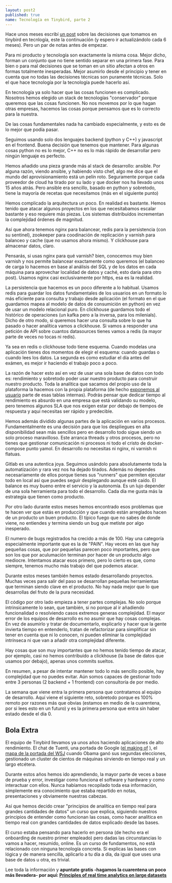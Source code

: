 ```yaml
---
layout: post2
published: true
name: Tecnología en Tinybird, parte 2
---
```


Hace unos meses escribí [un post](/2019/10/06/como-elegimos-la-tecnologia-tinybird.html) sobre las decisiones que tomamos en tinybird en tecnlogía, este la continuación (y espero ir actualizándolo cada 6 meses). Pero un par de notas antes de empezar.

Para mi producto y tecnología son exactamente la misma cosa. Mejor dicho, forman un conjunto que no tiene sentido separar en una primera fase. Para bien o para mal decisiones que se toman en un sitio afectan a otros en formas totalmente inesperadas. Mejor asumirlo desde el principio y tener en cuenta que no todas las decisiones técnicas son puramente técnicas. Solo el que hace tecnología por la tecnología puede hacerlo así.

En tecnología ya solo hacer que las cosas funcionen es complicado. Nosotros hemos elegido un stack de tecnologías "conservador" porque queremos que las cosas funcionen. No nos movemos por lo que hagan otras empresas, hacemos las cosas porque pensamos que es lo correcto para la nuestra.

De las cosas fundamentales nada ha cambiado especialmente, y esto es de lo mejor que podía pasar.

Seguimos usando solo dos lenguajes backend (python y C++) y javascript en el frontend. Buena decisión que tenemos que mantener. Para algunas cosas python no es lo mejor, C++ no es lo más rápido de desarrollar pero ningún lenguaje es perfecto.

Hemos añadido una pieza grande más al stack de desarrollo: ansible. Por alguna razón, viendo ansible, y habiendo visto chef, algo me dice que el mundo del aprovisionamiento está un pelín roto. Seguramente porque cada proveedor de cloud ha tirado por su lado y que docker nos ha llevado unos 15 años atrás. Pero ansible era sencillo, basado en python y sobretodo, tiene la mayoría de recetas que necesitamos (más en el siguiente punto)

Hemos complicado la arquitectura un poco. En realidad es bastante. Hemos tenido que atacar algunos proyectos en los que necesitabamos escalar bastante y eso requiere más piezas. Los sistemas distribuídos incrementan la complejidad órdenes de magnitud.

Así que ahora tenemos nginx para balancear, redis para la persistencia (con su sentinel), zookeeper para coodinación de replicación y varnish para balanceo y cache (que no usamos ahora mismo). Y clickhouse para almacenar datos, claro.

Pensarás, si usas nginx para qué varnish? bien, conocemos muy bien varnish y nos permite balancear exactamente como queremos (el balanceo de carga lo hacemos en base al análisis del SQL y de los datos en cada máquina para aprovechar localidad de datos y caché, esto daría para otro post). Usamos nginx casi exclusivamente por https, esa es la realidad.

La persistencia que hacemos es un poco diferente a lo habitual. Usamos redis para guardar los datos fundamentales de los usuarios en un formato lo más eficiente para consulta y trabajo desde aplicación (el formato en el que guardamos mapea al modelo de datos de consumición en python) en vez de usar un modelo relacional puro. En clickhouse guardamos todo el histórico de operaciones (un kafka pero a la inversa, para los milenials). Dicho de otro modo, si queremos hacer una consulta sobre lo que ha pasado o hacer analítica vamos a clickhouse. Si vamos a responder una petición de API sobre cuantos datasources tienes vamos a redis (la mayor parte de veces no tocas ni redis).

Ya sea en redis o clickhouse todo tiene esquema. Cuando modelas una aplicación tienes dos momentos de elegir el esquema: cuando guardas o cuando lees los datos. La segunda es como estudiar el día antes del exámen, es mejor ir haciendo el trabajo poco a poco.

La razón de hacer esto así en vez de usar una sola base de datos con todo es: rendimiento y sobretodo poder usar nuestro producto para construir nuestro producto. Toda la analítica que sacamos del propio uso de la plataforma la hacemos con la propia plataforma (de hecho [exponemos al usuario](https://docs.tinybird.co/api-reference/service-datasources.html) parte de esas tablas internas). Podrás pensar que dedicar tiempo al rendimiento es absurdo en una empresa que está validando su modelo, pero tenemos algunos SLA que nos exigen estar por debajo de tiempos de respuesta y aquí necesitas ser rápido y predecible.

Hemos además dividido algunas partes de la aplicación en varios procesos. Fundamentalmente es una decisión para que los despliegues en alta disponibilidad sean más sencillos pero en desarrollo todo sigue siendo un solo proceso maravilloso. Este arranca threads y otros procesos, pero no tienes que gestionar comunicación ni procesos ni todo el cristo de docker-compose punto yamol. En desarrollo no necesitas ni nginx, ni varnish ni flatuas.

Gitlab es una autentica joya. Seguimos usándolo para absolutamente toda la automatización y rara vez nos ha dejado tirados. Además no dependes necesariamente de ellos porque tienes sus "runners" que permiten ejecutar todo en local así que puedes seguir desplegando aunque esté caído. El balance es muy bueno entre el servicio y la autonomía. Es un lujo depender de una sola herramienta para todo el desarrollo. Cada día me gusta más la estrategia que tienen como producto.

Por otro lado durante estos meses hemos encontrado esos problemas que te hacen ver que estás en producción y que cuando están arreglados hacen de un producto un buen producto. El típico fuego que no sabes de donde viene, no entiendes y termina siendo un bug que metiste por algo inesperado.

El numero de bugs registrados ha crecido a más de 100. Hay una categoría especialmente importante que es la de "PAIN". Hay veces en las que hay pequeñas cosas, que por pequeñas parecen poco importantes, pero que son los que por aculumación terminan por hacer de un producto algo mediocre. Intentamos atacar esos primero, pero lo cierto es que, como siempre, tenemos mucho más trabajo del que podemos atacar.

Durante estos meses también hemos estado desarrollando proyectos. Muchas veces para salir del paso se desarrollan pequeñas herramientas que terminan siendo clave en el producto. No hay nada mejor que lo que desarrollas del fruto de la pura necesidad.

El código por otro lado empieza a tener partes complejas. No solo porque intrinsicamente lo sean, que también, si no porque al ir añadiendo funcionalidad o resolviendo casos extremos generas complejidad. El mayor error de los equipos de desarrollo es no asumir que hay cosas complejas. En vez de asumirlo y tratar de documentarlo, explicarlo y hacer que la gente invierta tiempo en entenderlo, tratan de refactorizar para simplificar sin tener en cuenta que ni lo conocen, ni pueden eliminar la complejidad intrínseca ni que van a añadir otra complejidad diferente.

Hay cosas que son muy importantes que no hemos tenido tiempo de atacar, por ejemplo, casi no hemos contribuído a clickhouse (la base de datos que usamos por debajo), apenas unos commits sueltos.

En resumen, a pesar de intentar mantener todo lo más sencillo posible, hay complejidad que no puedes evitar. Aún somos capaces de gestionar todo entre 3 personas (2 backend + 1 frontend) con consultoría de por medio.

La semana que viene entra la primera persona que contratamos al equipo de desarrollo. Aquí viene el siguiente reto, sobretodo porque es 100% remoto por razones más que obvias (estamos en medio de la cuarentena, por si lees esto en un futuro) y es la primera persona que entra sin haber estado desde el día 0.



## Bola Extra

El equipo de Tinybird llevamos ya unos años haciendo aplicaciones de alto rendimiento. El chat de Tuenti, una portada de Google ([el making of](/2013/06/27/como-aguantamos-una-portada-de-google.html) ), el [mapa de la portada del WSJ](https://carto.com/blog/the-wall-street-journals-2012-election-map-done-with/) cuando Obama ganó sus segundas elecciones, gestionado un cluster de cientos de máquinas sirviendo en tiempo real y un largo etcétera.

Durante estos años hemos ido aprendiendo, la mayor parte de veces a base de prueba y error, investigar como funciona el software y hardware y como interactuar con ellos. Nunca habíamos recopilado toda esa información, símplemente era conocimiento que estaba repartido en notas, presentaciones y obviamente nuestras cabezas.

Así que hemos decido crear "principios de analítica en tiempo real para grandes cantidades de datos" un curso que explica, siguiendo nuestros principios de entender como funcionan las cosas, como hacer analítica en tiempo real con grandes cantidades de datos explicado desde las bases.

El curso estaba pensando para hacerlo en persona (de hecho era el onboarding de nuestro primer empleado) pero dadas las circunstancias lo vamos a hacer, resumido, online. Es un curso de fundamentos, no está relacionado con ninguna tecnología concreta. Si explicas las bases con lógica y de manera sencilla, aplicarlo a tu día a día, da igual que uses una base de datos u otra, es trivial.

Lee toda la información y **apuntate gratis -hagamos la cuarentena un poco más llevadera- por aquí: [Principles of real time analytics on large datasets](https://www.tinybird.co/courses/principles-of-real-time-analytics)**
